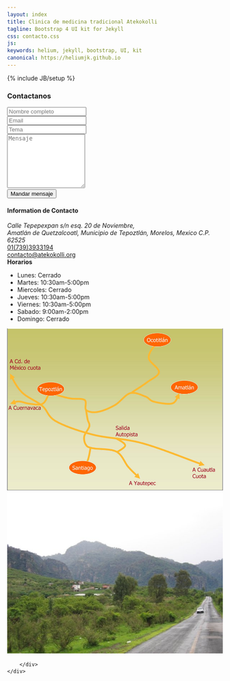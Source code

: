 ```yaml
---
layout: index
title: Clinica de medicina tradicional Atekokolli
tagline: Bootstrap 4 UI kit for Jekyll
css: contacto.css
js: 
keywords: helium, jekyll, bootstrap, UI, kit
canonical: https://heliumjk.github.io
---
```

{% include JB/setup %}
<!-- Content Area Start -->
<div id="content">
      <div class="mb-60"></div>   
      <!-- CONTACT FORM -->     
	<div class="container">
	<div class="row">	      
          <div class="col-md-8">
            <h3 class="title-head text-center">Contactanos</h3>
            <form class="contact-form" data-toggle="validator">
              <div class="row">
                <div class="col-sm-4">
                  <div class="form-group">
                    <i class="contact-icon fa fa-user"></i>
                    <input type="text" class="form-control" id="name" placeholder="Nombre completo" required data-error="Ingrese su nombre">
                    <div class="help-block with-errors"></div>
                  </div>
                </div>
                <div class="col-sm-4">
                  <div class="form-group">
                    <i class="contact-icon fa fa-envelope-o"></i>
                    <input type="email" class="form-control" id="email" placeholder="Email" required data-error="Ingrese su email">
                    <div class="help-block with-errors"></div>
                  </div>
                </div>
                <div class="col-sm-4">
                  <div class="form-group">
                    <i class="contact-icon fa fa-pencil-square-o"></i>
                    <input type="text" class="form-control" id="subject" placeholder="Tema" required data-error="Ingrese el tema">
                    <div class="help-block with-errors"></div>
                  </div>
                </div>
                <div class="col-sm-12">
                  <div class="form-group">
                    <textarea id="message" rows="8" placeholder="Mensaje" required data-error="Escriba su mensaje"></textarea>
                    <div class="help-block with-errors"></div>
                  </div>
                  <button type="submit" id="form-submit" class="btn btn-common btn-form-submit">Mandar mensaje</button>
                  <div id="msgSubmit" class="h3 text-center hidden"></div>
                  <div class="clearfix"></div>
                </div>
              </div>
            </form>
          </div>
          <div class="col-md-4">
            <h4 class="contact-info-title">Information de Contacto</h4>
            <div class="contact-info">
              <address>
							<i class="fa fa-map-marker icons cyan-color contact-info-icon"></i>
							Calle Tepepexpan s/n esq. 20 de Noviembre,
							<br>
							Amatlán de Quetzalcoatl, Municipio de Tepoztlán,
              Morelos, Mexico C.P. 62525  
						</address>
              <div class="tel-info">
                <a href="tel:+52(1739)3933194"><i class="fa fa-phone icons cyan-color contact-info-icon"></i>01(739)3933194</a>
              </div>
              <a href="mailto:contacto@atekokolli.org"><i class="fa fa-envelope-o icons cyan-color contact-info-icon"></i>contacto@atekokolli.org</a>
              <div><strong>Horarios</strong></div>
              <ul class="horarios">
                <li>Lunes: Cerrado</li>
                <li>Martes: 10:30am-5:00pm</li>
                <li>Miercoles: Cerrado</li>
                <li>Jueves: 10:30am-5:00pm</li>
                <li>Viernes: 10:30am-5:00pm</li>
                <li>Sabado: 9:00am-2:00pm</li>
                <li>Domingo: Cerrado</li>
              </ul>
              <!-- {% include social-block.html %} -->
              <img src="assets/images/guiacomollegar.jpg" >
              <img src="assets/images/bienvenidos_por_la_carretera.jpg" >
            </div>
          </div>

        </div>
	</div>

            
            
<!-- Content area end -->
</div>

